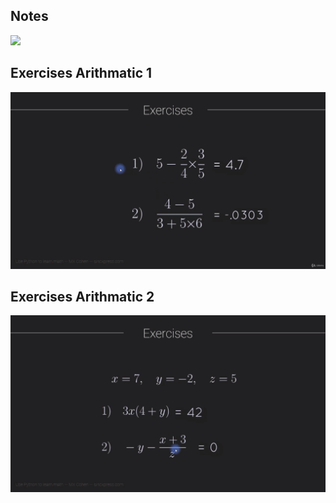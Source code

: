 ## Notes

![](../assets/arithmatic_notes.png)

## Exercises Arithmatic 1

![](../assets/arithmatic_1.png)

## Exercises Arithmatic 2

![](../assets/arithmatic_2.png)

